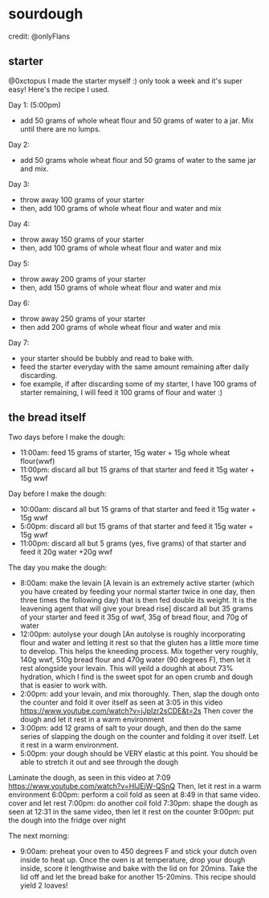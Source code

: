 # sourdough

credit: @onlyFlans

## starter

@0xctopus I made the starter myself :) only took a week and it's super easy! Here's the recipe I used.

Day 1: (5:00pm)
- add 50 grams of whole wheat flour and 50 grams of water to a jar. Mix until there are no lumps.

Day 2:
- add 50 grams whole wheat flour and 50 grams of water to the same jar and mix. 

Day 3: 
- throw away 100 grams of your starter 
- then, add 100 grams of whole wheat flour and water and mix 

Day 4:
- throw away 150 grams of your starter
- then, add 100 grams of whole wheat flour and water and mix

Day 5:
- throw away 200 grams of your starter 
- then, add 150 grams of whole wheat flour and water and mix

Day 6:
- throw away 250 grams of your starter 
- then add 200 grams of whole wheat flour and water and mix

Day 7:
- your starter should be bubbly and read to bake with. 
- feed the starter everyday with the same amount remaining after daily discarding. 
- foe example, if after discarding some of my starter, I have 100 grams of starter remaining, I will feed it 100 grams of flour and water :)


## the bread itself

Two days before I make the dough:

- 11:00am: feed 15 grams of starter, 15g water + 15g whole wheat flour(wwf)
- 11:00pm: discard all but 15 grams of that starter and feed it 15g water + 15g wwf

Day before I make the dough:
- 10:00am: discard all but 15 grams of that starter and feed it 15g water + 15g wwf
- 5:00pm: discard all but 15 grams of that starter and feed it 15g water + 15g wwf
- 11:00pm: discard all but 5 grams (yes, five grams) of that starter and feed it 20g water +20g wwf

The day you make the dough:
- 8:00am: make the levain [A levain is an extremely active starter (which you have created by feeding your normal starter twice in one day, then three times the following day) that is then fed double its weight. It is the leavening agent that will give your bread rise] 
discard all but 35 grams of your starter and feed it 35g of wwf, 35g of bread flour, and 70g of water
- 12:00pm: autolyse your dough [An autolyse is roughly incorporating flour and water and letting it rest so that the gluten has a little more time to develop. This helps the kneeding process.
Mix together very roughly, 140g wwf, 510g bread flour and 470g water (90 degrees F), then let it rest alongside your levain. This will yeild a doughh at about 73% hydration, which I find is the sweet spot for an open crumb and dough that is easier to work with.
- 2:00pm: add your levain, and mix thoroughly. Then, slap the dough onto the counter and fold it over itself as seen at 3:05 in this video https://www.youtube.com/watch?v=jJpIzr2sCDE&t=2s Then cover the dough and let it rest in a warm environment
- 3:00pm: add 12 grams of salt to your dough, and then do the same series of slapping the dough on the counter and folding it over itself. Let it rest in a warm environment.
- 5:00pm: your dough should be VERY elastic at this point. You should be able to stretch it out and see through the dough




Laminate the dough, as seen in this video at 7:09 https://www.youtube.com/watch?v=HlJEjW-QSnQ Then, let it rest in a warm environment
6:00pm: perform a coil fold as seen at 8:49 in that same video. cover and let rest
7:00pm: do another coil fold
7:30pm: shape the dough as seen at 12:31 in the same video, then let it rest on the counter
9:00pm: put the dough into the fridge over night

The next morning:
- 9:00am: preheat your oven to 450 degrees F and stick your dutch oven inside to heat up. Once the oven is at temperature, drop your dough inside, score it lengthwise and bake with the lid on for 20mins. Take the lid off and let the bread bake for another 15-20mins. This recipe should yield 2 loaves!